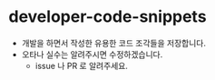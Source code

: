 # developer-code-snippets
- 개발을 하면서 작성한 유용한 코드 조각들을 저장합니다. 
- 오타나 실수는 알려주시면 수정하겠습니다. 
  - issue 나 PR 로 알려주세요.
